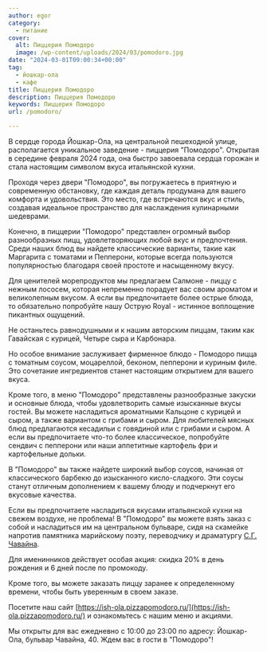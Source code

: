 ```yaml
---
author: egor
category:
  - питание
cover:
  alt: Пиццерия Помодоро
  image: /wp-content/uploads/2024/03/pomodoro.jpg
date: "2024-03-01T09:00:34+00:00"
tag:
  - йошкар-ола
  - кафе
title: Пиццерия Помодоро
description: Пиццерия Помодоро
keywords: Пиццерия Помодоро
url: /pomodoro/

---
```

В сердце города Йошкар\-Ола, на центральной пешеходной улице, располагается уникальное заведение \- пиццерия "Помодоро". Открытая в середине февраля 2024 года, она быстро завоевала сердца горожан и стала настоящим символом вкуса итальянской кухни.

Проходя через двери "Помодоро", вы погружаетесь в приятную и современную обстановку, где каждая деталь продумана для вашего комфорта и удовольствия. Это место, где встречаются вкус и стиль, создавая идеальное пространство для наслаждения кулинарными шедеврами.

Конечно, в пиццерии "Помодоро" представлен огромный выбор разнообразных пицц, удовлетворяющих любой вкус и предпочтения. Среди наших блюд вы найдете классические варианты, такие как Маргарита с томатами и Пепперони, которые всегда пользуются популярностью благодаря своей простоте и насыщенному вкусу.

Для ценителей морепродуктов мы предлагаем Салмоне \- пиццу с нежным лососем, которая непременно порадует вас своим ароматом и великолепным вкусом. А если вы предпочитаете более острые блюда, то обязательно попробуйте нашу Острую Royal - истинное воплощение пикантных ощущений.

Не останьтесь равнодушными и к нашим авторским пиццам, таким как Гавайская с курицей, Четыре сыра и Карбонара.

Но особое внимание заслуживает фирменное блюдо \- Помодоро пицца с томатным соусом, моцареллой, беконом, пепперони и куриным филе. Это сочетание ингредиентов станет настоящим открытием для вашего вкуса.

Кроме того, в меню "Помодоро" представлены разнообразные закуски и основные блюда, чтобы удовлетворить самые изысканные вкусы гостей. Вы можете насладиться ароматными Кальцоне с курицей и сыром, а также вариантом с грибами и сыром. Для любителей мясных блюд предлагаются кесадильи с говядиной или с грибами и сыром. А если вы предпочитаете что-то более классическое, попробуйте сендвич с пепперони или наши аппетитные картофель фри и картофельные дольки.

В "Помодоро" вы также найдете широкий выбор соусов, начиная от классического барбекю до изысканного кисло-сладкого. Эти соусы станут отличным дополнением к вашему блюду и подчеркнут его вкусовые качества.

Если вы предпочитаете насладиться вкусами итальянской кухни на свежем воздухе, не проблема! В "Помодоро" вы можете взять заказ с собой и насладиться им на центральном бульваре, сидя на скамейке напротив памятника марийскому поэту, переводчику и драматургу [С.Г. Чавайна](/pamyatnik-chavajnu/).

Для именинников действует особая акция: скидка 20% в день рождения и 6 дней после по промокоду.

Кроме того, вы можете заказать пиццу заранее к определенному времени, чтобы быть уверенным в своем заказе.

Посетите наш сайт [https://ish-ola.pizzapomodoro.ru/](https://ish-ola.pizzapomodoro.ru/) и ознакомьтесь с нашим меню и акциями.

Мы открыты для вас ежедневно с 10:00 до 23:00 по адресу: Йошкар-Ола, бульвар Чавайна, 40. Ждем вас в гости в "Помодоро"!
